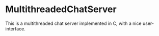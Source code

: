 # MultithreadedChatServer
This is a multithreaded chat server implemented in C, with a nice user-interface.
